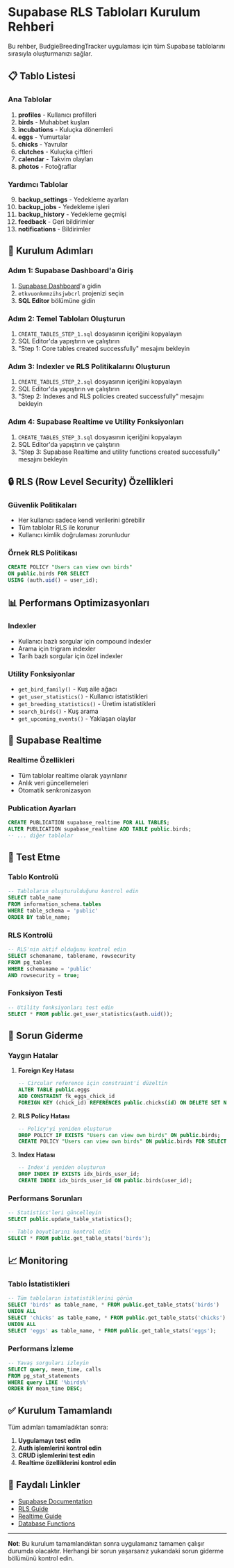 # Supabase RLS Tabloları Kurulum Rehberi

Bu rehber, BudgieBreedingTracker uygulaması için tüm Supabase tablolarını sırasıyla oluşturmanızı sağlar.

## 📋 Tablo Listesi

### Ana Tablolar
1. **profiles** - Kullanıcı profilleri
2. **birds** - Muhabbet kuşları
3. **incubations** - Kuluçka dönemleri
4. **eggs** - Yumurtalar
5. **chicks** - Yavrular
6. **clutches** - Kuluçka çiftleri
7. **calendar** - Takvim olayları
8. **photos** - Fotoğraflar

### Yardımcı Tablolar
9. **backup_settings** - Yedekleme ayarları
10. **backup_jobs** - Yedekleme işleri
11. **backup_history** - Yedekleme geçmişi
12. **feedback** - Geri bildirimler
13. **notifications** - Bildirimler

## 🚀 Kurulum Adımları

### Adım 1: Supabase Dashboard'a Giriş
1. [Supabase Dashboard](https://supabase.com/dashboard)'a gidin
2. `etkvuonkmmzihsjwbcrl` projenizi seçin
3. **SQL Editor** bölümüne gidin

### Adım 2: Temel Tabloları Oluşturun
1. `CREATE_TABLES_STEP_1.sql` dosyasının içeriğini kopyalayın
2. SQL Editor'da yapıştırın ve çalıştırın
3. "Step 1: Core tables created successfully" mesajını bekleyin

### Adım 3: Indexler ve RLS Politikalarını Oluşturun
1. `CREATE_TABLES_STEP_2.sql` dosyasının içeriğini kopyalayın
2. SQL Editor'da yapıştırın ve çalıştırın
3. "Step 2: Indexes and RLS policies created successfully" mesajını bekleyin

### Adım 4: Supabase Realtime ve Utility Fonksiyonları
1. `CREATE_TABLES_STEP_3.sql` dosyasının içeriğini kopyalayın
2. SQL Editor'da yapıştırın ve çalıştırın
3. "Step 3: Supabase Realtime and utility functions created successfully" mesajını bekleyin

## 🔒 RLS (Row Level Security) Özellikleri

### Güvenlik Politikaları
- Her kullanıcı sadece kendi verilerini görebilir
- Tüm tablolar RLS ile korunur
- Kullanıcı kimlik doğrulaması zorunludur

### Örnek RLS Politikası
```sql
CREATE POLICY "Users can view own birds" 
ON public.birds FOR SELECT 
USING (auth.uid() = user_id);
```

## 📊 Performans Optimizasyonları

### Indexler
- Kullanıcı bazlı sorgular için compound indexler
- Arama için trigram indexler
- Tarih bazlı sorgular için özel indexler

### Utility Fonksiyonlar
- `get_bird_family()` - Kuş aile ağacı
- `get_user_statistics()` - Kullanıcı istatistikleri
- `get_breeding_statistics()` - Üretim istatistikleri
- `search_birds()` - Kuş arama
- `get_upcoming_events()` - Yaklaşan olaylar

## 🔄 Supabase Realtime

### Realtime Özellikleri
- Tüm tablolar realtime olarak yayınlanır
- Anlık veri güncellemeleri
- Otomatik senkronizasyon

### Publication Ayarları
```sql
CREATE PUBLICATION supabase_realtime FOR ALL TABLES;
ALTER PUBLICATION supabase_realtime ADD TABLE public.birds;
-- ... diğer tablolar
```

## 🧪 Test Etme

### Tablo Kontrolü
```sql
-- Tabloların oluşturulduğunu kontrol edin
SELECT table_name 
FROM information_schema.tables 
WHERE table_schema = 'public' 
ORDER BY table_name;
```

### RLS Kontrolü
```sql
-- RLS'nin aktif olduğunu kontrol edin
SELECT schemaname, tablename, rowsecurity 
FROM pg_tables 
WHERE schemaname = 'public' 
AND rowsecurity = true;
```

### Fonksiyon Testi
```sql
-- Utility fonksiyonları test edin
SELECT * FROM public.get_user_statistics(auth.uid());
```

## 🚨 Sorun Giderme

### Yaygın Hatalar

1. **Foreign Key Hatası**
   ```sql
   -- Circular reference için constraint'i düzeltin
   ALTER TABLE public.eggs 
   ADD CONSTRAINT fk_eggs_chick_id 
   FOREIGN KEY (chick_id) REFERENCES public.chicks(id) ON DELETE SET NULL;
   ```

2. **RLS Policy Hatası**
   ```sql
   -- Policy'yi yeniden oluşturun
   DROP POLICY IF EXISTS "Users can view own birds" ON public.birds;
   CREATE POLICY "Users can view own birds" ON public.birds FOR SELECT USING (auth.uid() = user_id);
   ```

3. **Index Hatası**
   ```sql
   -- Index'i yeniden oluşturun
   DROP INDEX IF EXISTS idx_birds_user_id;
   CREATE INDEX idx_birds_user_id ON public.birds(user_id);
   ```

### Performans Sorunları
```sql
-- Statistics'leri güncelleyin
SELECT public.update_table_statistics();

-- Tablo boyutlarını kontrol edin
SELECT * FROM public.get_table_stats('birds');
```

## 📈 Monitoring

### Tablo İstatistikleri
```sql
-- Tüm tabloların istatistiklerini görün
SELECT 'birds' as table_name, * FROM public.get_table_stats('birds')
UNION ALL
SELECT 'chicks' as table_name, * FROM public.get_table_stats('chicks')
UNION ALL
SELECT 'eggs' as table_name, * FROM public.get_table_stats('eggs');
```

### Performans İzleme
```sql
-- Yavaş sorguları izleyin
SELECT query, mean_time, calls 
FROM pg_stat_statements 
WHERE query LIKE '%birds%' 
ORDER BY mean_time DESC;
```

## ✅ Kurulum Tamamlandı

Tüm adımları tamamladıktan sonra:

1. **Uygulamayı test edin**
2. **Auth işlemlerini kontrol edin**
3. **CRUD işlemlerini test edin**
4. **Realtime özelliklerini kontrol edin**

## 🔗 Faydalı Linkler

- [Supabase Documentation](https://supabase.com/docs)
- [RLS Guide](https://supabase.com/docs/guides/auth/row-level-security)
- [Realtime Guide](https://supabase.com/docs/guides/realtime)
- [Database Functions](https://supabase.com/docs/guides/database/functions)

---

**Not**: Bu kurulum tamamlandıktan sonra uygulamanız tamamen çalışır durumda olacaktır. Herhangi bir sorun yaşarsanız yukarıdaki sorun giderme bölümünü kontrol edin. 